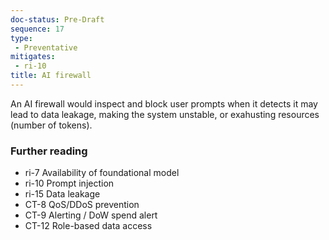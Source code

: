 ```yaml
---
doc-status: Pre-Draft
sequence: 17
type:
 - Preventative
mitigates:
 - ri-10
title: AI firewall
---
```


An AI firewall would inspect and block user prompts when it detects it may lead to data leakage, making the system unstable, or exahusting resources (number of tokens).

### Further reading
- ri-7 Availability of foundational model
- ri-10 Prompt injection
- ri-15 Data leakage
- CT-8 QoS/DDoS prevention
- CT-9 Alerting / DoW spend alert
- CT-12 Role-based data access
